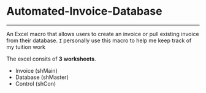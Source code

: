 # Automated-Invoice-Database
--------------------------------------------------------------------------------------------------------------
An Excel macro that allows users to create an invoice or pull existing invoice from their database.
`I` personally use this macro to help me keep track of my tuition work

The excel consits of **3 worksheets**.
- Invoice (shMain)
- Database (shMaster)
- Control (shCon)
